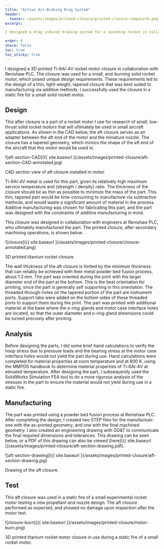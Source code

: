 ```yaml
---
title: "Active Air-Braking Drag System"
header:
  teaser: /assets/images/printed-closure/printed-closure-composite.png
excerpt: 

I designed a drag induced braking system for a sounding rocket in collaboration with the USF rocketry team. The purpose of this system is to reduce the apogee error by actively reacting to live data through a PID System.

order: 8
share: false
toc: true
toc_sticky: true
---
```


I designed a 3D printed Ti-6Al-4V rocket motor closure in collaboration with Renishaw PLC. 
The closure was used for a small, end-burning solid rocket motor, which posed unique design requirements. These requirements led to the design of a thin, light-weight, tapered closure that was best suited to manufacturing via additive methods. I successfully used the closure in a static fire for a small solid rocket motor.

## Design

This after closure is a part of a rocket motor I use for research of small, low-thrust solid rocket motors that will ultimately be used in small aircraft applications. As shown in the CAD below, the aft closure serves as an adapter between the aft end of the motor and the miniature nozzle. The closure has a tapered geometry, which mimics the shape of the aft end of the aircraft that this motor would be used in.

![aft-section-CAD]({{ site.baseurl }}/assets/images/printed-closure/aft-section-CAD-annotated.jpg)
<figcaption>CAD section view of aft closure installed in motor.</figcaption>

Ti-6Al-4V metal is used for this part, given its relatively high maximum service temperature and (strength / density) ratio. The thickness of the closure should be as thin as possible to minimize the mass of the part. This thin, tapered part would be time-consuming to manufacture via subtractive methods, and would waste a significant amount of material in the process. Additive manufacturing was chosen for fabricating this part, and the part was designed with the constraints of additive manufacturing in mind. 

This closure was designed in collaboration with engineers at Renishaw PLC, who ultimately manufactured the part. The printed closure, after secondary machining operations, is shown below.

![closure]({{ site.baseurl }}/assets/images/printed-closure/closure-annotated.png)
<figcaption>3D printed titanium rocket closure.</figcaption>

The wall thickness of the aft closure is limited by the minimum thickness that can reliably be achieved with their metal powder bed fusion process, about 1.3 mm. The part was oriented during the print with the larger diameter end of the part at the bottom. This is the best orientation for printing, since the part is generally self supporting in this orientation. The threaded through-holes on the tapered portion of the part are instrument ports. Support tabs were added on the bottom sides of these threaded ports to support them during the print. The part was printed with additional material at the base where the o-ring glands and motor case interface holes are located, so that the outer diameter and o-ring gland dimensions could be turned precisely after printing.  

## Analysis

Before designing the parts, I did some brief hand calculations to verify the hoop stress due to pressure loads and the bearing stress at the motor case interface holes would not yield the part during use. Hand calculations were completed for material properties at room temperature and at 800 K, using the MMPDS handbook to determine material properties of Ti-6Al-4V at elevated temperature. After designing the part, I subsequently used the SolidWorks Simulation FEA tool to do a more rigorous analysis of the stresses in the part to ensure the material would not yield during use in a static fire.

## Manufacturing

The part was printed using a powder bed fusion process at Renishaw PLC. After completing the design, I created two STEP files for the manufactuer: one with the as-printed geometry, and one with the final machined geometry. I also created an engineering drawing with GD&T to communicate the final required dimensions and tolerances. This drawing can be seen below, or a PDF of this drawing can also be viewed [here]({{ site.baseurl }}/assets/images/printed-closure/aft-section-drawing.pdf).

![aft-section-drawing]({{ site.baseurl }}/assets/images/printed-closure/aft-section-drawing.jpg)
<figcaption>Drawing of the aft closure.</figcaption>

## Test

This aft closure was used in a static fire of a small experimental rocket motor testing a new propellant and nozzle design. The aft closure performed as expected, and showed no damage upon inspection after the motor test.

![closure-burn]({{ site.baseurl }}/assets/images/printed-closure/motor-burn.png)
<figcaption>3D printed titanium rocket motor closure in use during a static fire of a small rocket motor.</figcaption>